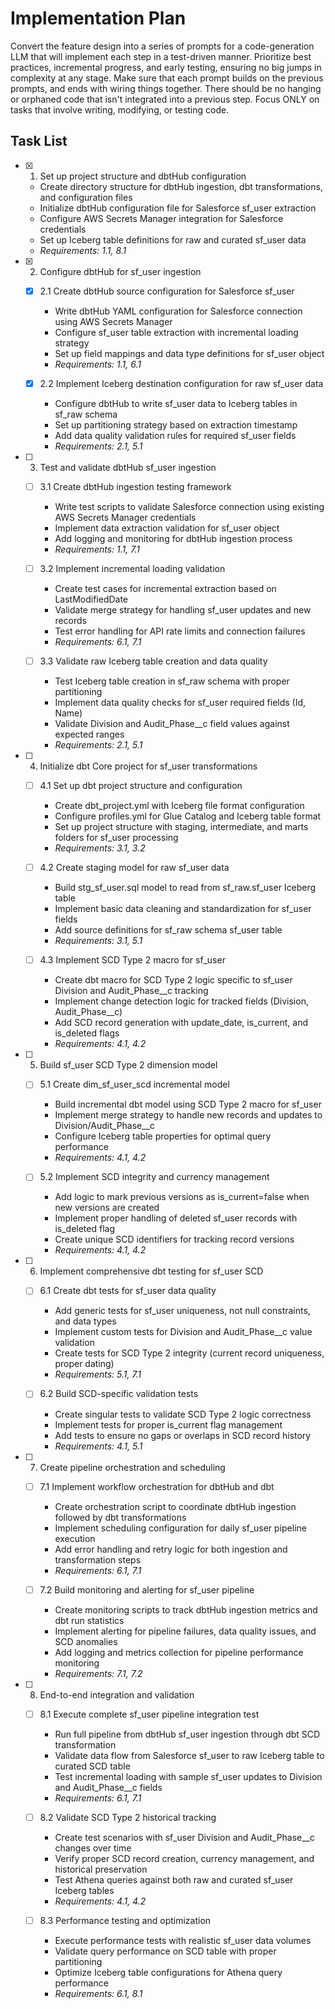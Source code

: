# Implementation Plan

Convert the feature design into a series of prompts for a code-generation LLM that will implement each step in a test-driven manner. Prioritize best practices, incremental progress, and early testing, ensuring no big jumps in complexity at any stage. Make sure that each prompt builds on the previous prompts, and ends with wiring things together. There should be no hanging or orphaned code that isn't integrated into a previous step. Focus ONLY on tasks that involve writing, modifying, or testing code.

## Task List

- [x] 1. Set up project structure and dbtHub configuration







  - Create directory structure for dbtHub ingestion, dbt transformations, and configuration files
  - Initialize dbtHub configuration file for Salesforce sf_user extraction
  - Configure AWS Secrets Manager integration for Salesforce credentials
  - Set up Iceberg table definitions for raw and curated sf_user data
  - _Requirements: 1.1, 8.1_

- [x] 2. Configure dbtHub for sf_user ingestion





  - [x] 2.1 Create dbtHub source configuration for Salesforce sf_user


    - Write dbtHub YAML configuration for Salesforce connection using AWS Secrets Manager
    - Configure sf_user table extraction with incremental loading strategy
    - Set up field mappings and data type definitions for sf_user object
    - _Requirements: 1.1, 6.1_

  - [x] 2.2 Implement Iceberg destination configuration for raw sf_user data


    - Configure dbtHub to write sf_user data to Iceberg tables in sf_raw schema
    - Set up partitioning strategy based on extraction timestamp
    - Add data quality validation rules for required sf_user fields
    - _Requirements: 2.1, 5.1_

- [ ] 3. Test and validate dbtHub sf_user ingestion
  - [ ] 3.1 Create dbtHub ingestion testing framework
    - Write test scripts to validate Salesforce connection using existing AWS Secrets Manager credentials
    - Implement data extraction validation for sf_user object
    - Add logging and monitoring for dbtHub ingestion process
    - _Requirements: 1.1, 7.1_

  - [ ] 3.2 Implement incremental loading validation
    - Create test cases for incremental extraction based on LastModifiedDate
    - Validate merge strategy for handling sf_user updates and new records
    - Test error handling for API rate limits and connection failures
    - _Requirements: 6.1, 7.1_

  - [ ] 3.3 Validate raw Iceberg table creation and data quality
    - Test Iceberg table creation in sf_raw schema with proper partitioning
    - Implement data quality checks for sf_user required fields (Id, Name)
    - Validate Division and Audit_Phase__c field values against expected ranges
    - _Requirements: 2.1, 5.1_

- [ ] 4. Initialize dbt Core project for sf_user transformations
  - [ ] 4.1 Set up dbt project structure and configuration
    - Create dbt_project.yml with Iceberg file format configuration
    - Configure profiles.yml for Glue Catalog and Iceberg table format
    - Set up project structure with staging, intermediate, and marts folders for sf_user processing
    - _Requirements: 3.1, 3.2_

  - [ ] 4.2 Create staging model for raw sf_user data
    - Build stg_sf_user.sql model to read from sf_raw.sf_user Iceberg table
    - Implement basic data cleaning and standardization for sf_user fields
    - Add source definitions for sf_raw schema sf_user table
    - _Requirements: 3.1, 5.1_

  - [ ] 4.3 Implement SCD Type 2 macro for sf_user
    - Create dbt macro for SCD Type 2 logic specific to sf_user Division and Audit_Phase__c tracking
    - Implement change detection logic for tracked fields (Division, Audit_Phase__c)
    - Add SCD record generation with update_date, is_current, and is_deleted flags
    - _Requirements: 4.1, 4.2_

- [ ] 5. Build sf_user SCD Type 2 dimension model
  - [ ] 5.1 Create dim_sf_user_scd incremental model
    - Build incremental dbt model using SCD Type 2 macro for sf_user
    - Implement merge strategy to handle new records and updates to Division/Audit_Phase__c
    - Configure Iceberg table properties for optimal query performance
    - _Requirements: 4.1, 4.2_

  - [ ] 5.2 Implement SCD integrity and currency management
    - Add logic to mark previous versions as is_current=false when new versions are created
    - Implement proper handling of deleted sf_user records with is_deleted flag
    - Create unique SCD identifiers for tracking record versions
    - _Requirements: 4.1, 4.2_

- [ ] 6. Implement comprehensive dbt testing for sf_user SCD
  - [ ] 6.1 Create dbt tests for sf_user data quality
    - Add generic tests for sf_user uniqueness, not null constraints, and data types
    - Implement custom tests for Division and Audit_Phase__c value validation
    - Create tests for SCD Type 2 integrity (current record uniqueness, proper dating)
    - _Requirements: 5.1, 7.1_

  - [ ] 6.2 Build SCD-specific validation tests
    - Create singular tests to validate SCD Type 2 logic correctness
    - Implement tests for proper is_current flag management
    - Add tests to ensure no gaps or overlaps in SCD record history
    - _Requirements: 4.1, 5.1_

- [ ] 7. Create pipeline orchestration and scheduling
  - [ ] 7.1 Implement workflow orchestration for dbtHub and dbt
    - Create orchestration script to coordinate dbtHub ingestion followed by dbt transformations
    - Implement scheduling configuration for daily sf_user pipeline execution
    - Add error handling and retry logic for both ingestion and transformation steps
    - _Requirements: 6.1, 7.1_

  - [ ] 7.2 Build monitoring and alerting for sf_user pipeline
    - Create monitoring scripts to track dbtHub ingestion metrics and dbt run statistics
    - Implement alerting for pipeline failures, data quality issues, and SCD anomalies
    - Add logging and metrics collection for pipeline performance monitoring
    - _Requirements: 7.1, 7.2_

- [ ] 8. End-to-end integration and validation
  - [ ] 8.1 Execute complete sf_user pipeline integration test
    - Run full pipeline from dbtHub sf_user ingestion through dbt SCD transformation
    - Validate data flow from Salesforce sf_user to raw Iceberg table to curated SCD table
    - Test incremental loading with sample sf_user updates to Division and Audit_Phase__c fields
    - _Requirements: 6.1, 7.1_

  - [ ] 8.2 Validate SCD Type 2 historical tracking
    - Create test scenarios with sf_user Division and Audit_Phase__c changes over time
    - Verify proper SCD record creation, currency management, and historical preservation
    - Test Athena queries against both raw and curated sf_user Iceberg tables
    - _Requirements: 4.1, 4.2_

  - [ ] 8.3 Performance testing and optimization
    - Execute performance tests with realistic sf_user data volumes
    - Validate query performance on SCD table with proper partitioning
    - Optimize Iceberg table configurations for Athena query performance
    - _Requirements: 6.1, 8.1_